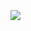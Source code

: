 
<div class="overlay-container">
  <div class="overlay-box" style="left: 5.3%; top: 7%; height: 45%; width: 24%"></div>
  <img src="~/pages/basics/data/assets/app-data.png" class="full-width">
</div>
